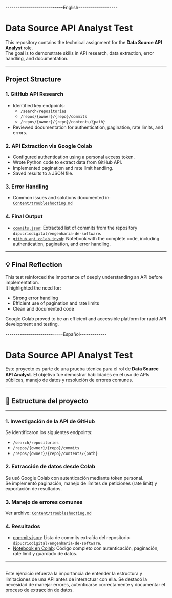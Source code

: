 ----------------------------English-------------------
# Data Source API Analyst Test

This repository contains the technical assignment for the **Data Source API Analyst** role.  
The goal is to demonstrate skills in API research, data extraction, error handling, and documentation.

---

##  Project Structure
### 1. GitHub API Research
- Identified key endpoints:
  - `/search/repositories`
  - `/repos/{owner}/{repo}/commits`
  - `/repos/{owner}/{repo}/contents/{path}`
- Reviewed documentation for authentication, pagination, rate limits, and errors.

### 2. API Extraction via Google Colab
- Configured authentication using a personal access token.
- Wrote Python code to extract data from GitHub API.
- Implemented pagination and rate limit handling.
- Saved results to a JSON file.

### 3. Error Handling
- Common issues and solutions documented in:  
  [`Content/troubleshooting.md`](Content/troubleshooting.md)

### 4. Final Output
- [`commits.json`](Content/commits.json): Extracted list of commits from the repository `dipucriodigital/engenharia-de-software`.
- [`github_api_colab.ipynb`](Content/github_api_colab.ipynb): Notebook with the complete code, including authentication, pagination, and error handling.

---

## 💡 Final Reflection

This test reinforced the importance of deeply understanding an API before implementation.  
It highlighted the need for:
- Strong error handling
- Efficient use of pagination and rate limits
- Clean and documented code

Google Colab proved to be an efficient and accessible platform for rapid API development and testing.

----------------------------Español-------------
# Data Source API Analyst Test

Este proyecto es parte de una prueba técnica para el rol de **Data Source API Analyst**. El objetivo fue demostrar habilidades en el uso de APIs públicas, manejo de datos y resolución de errores comunes.

---

## 📌 Estructura del proyecto


---

### 1. Investigación de la API de GitHub
Se identificaron los siguientes endpoints:
- `/search/repositories`
- `/repos/{owner}/{repo}/commits`
- `/repos/{owner}/{repo}/contents/{path}`

### 2. Extracción de datos desde Colab
Se usó Google Colab con autenticación mediante token personal.  
Se implementó paginación, manejo de límites de peticiones (rate limit) y exportación de resultados.

### 3. Manejo de errores comunes
Ver archivo: [`Content/troubleshooting.md`](Content/troubleshooting.md)

### 4. Resultados
- [commits.json](Content/commits.json): Lista de commits extraída del repositorio `dipucriodigital/engenharia-de-software`.
- [Notebook en Colab](Content/Data_Source_Test.ipynb): Código completo con autenticación, paginación, rate limit y guardado de datos.

---

## 

Este ejercicio refuerza la importancia de entender la estructura y limitaciones de una API antes de interactuar con ella. Se destacó la necesidad de manejar errores, autenticarse correctamente y documentar el proceso de extracción de datos.



